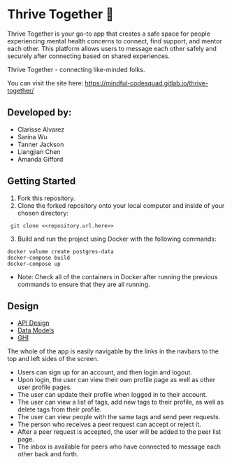 # Thrive Together 🤍

Thrive Together is your go-to app that creates a safe space for people experiencing mental health concerns to connect, find support, and mentor each other. This platform allows users to message each other safely and securely after connecting based on shared experiences.

Thrive Together - connecting like-minded folks.

You can visit the site here: https://mindful-codesquad.gitlab.io/thrive-together/

## Developed by:

- Clarisse Alvarez
- Sarina Wu
- Tanner Jackson
- Liangjian Chen
- Amanda Gifford

## Getting Started

1. Fork this repository.
2. Clone the forked repository onto your local computer and inside of your chosen directory:

```
 git clone <<repository.url.here>>
```

3. Build and run the project using Docker with the following commands:

```
docker volume create postgres-data
docker-compose build
docker-compose up

```

- Note: Check all of the containers in Docker after running the previous commands to ensure that they are all running.

## Design

- [API Design](./docs/APIS.md)
- [Data Models](./docs/DATA_MODEL.md)
- [GHI](./docs/GHI.md)

The whole of the app is easily navigable by the links in the navbars to the top and left sides of the screen.

- Users can sign up for an account, and then login and logout.
- Upon login, the user can view their own profile page as well as other user profile pages.
- The user can update their profile when logged in to their account.
- The user can view a list of tags, add new tags to their profile, as well as delete tags from their profile.
- The user can view people with the same tags and send peer requests.
- The person who receives a peer request can accept or reject it.
- After a peer request is accepted, the user will be added to the peer list page.
- The inbox is available for peers who have connected to message each other back and forth.

